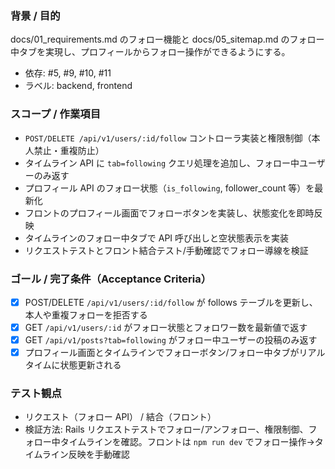 ### 背景 / 目的
docs/01_requirements.md のフォロー機能と docs/05_sitemap.md のフォロー中タブを実現し、プロフィールからフォロー操作ができるようにする。

- 依存: #5, #9, #10, #11
- ラベル: backend, frontend

### スコープ / 作業項目
- `POST/DELETE /api/v1/users/:id/follow` コントローラ実装と権限制御（本人禁止・重複防止）
- タイムライン API に `tab=following` クエリ処理を追加し、フォロー中ユーザーのみ返す
- プロフィール API のフォロー状態（`is_following`, follower_count 等）を最新化
- フロントのプロフィール画面でフォローボタンを実装し、状態変化を即時反映
- タイムラインのフォロー中タブで API 呼び出しと空状態表示を実装
- リクエストテストとフロント結合テスト/手動確認でフォロー導線を検証

### ゴール / 完了条件（Acceptance Criteria）
- [x] POST/DELETE `/api/v1/users/:id/follow` が follows テーブルを更新し、本人や重複フォローを拒否する
- [x] GET `/api/v1/users/:id` がフォロー状態とフォロワー数を最新値で返す
- [x] GET `/api/v1/posts?tab=following` がフォロー中ユーザーの投稿のみ返す
- [x] プロフィール画面とタイムラインでフォローボタン/フォロー中タブがリアルタイムに状態更新される

### テスト観点
- リクエスト（フォロー API） / 結合（フロント）
- 検証方法: Rails リクエストテストでフォロー/アンフォロー、権限制御、フォロー中タイムラインを確認。フロントは `npm run dev` でフォロー操作→タイムライン反映を手動確認
